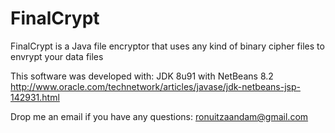 # FinalCrypt

FinalCrypt is a Java file encryptor that uses any kind of binary cipher files to envrypt your data files

This software was developed with: JDK 8u91 with NetBeans 8.2
http://www.oracle.com/technetwork/articles/javase/jdk-netbeans-jsp-142931.html

Drop me an email if you have any questions: ronuitzaandam@gmail.com